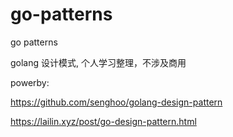 # go-patterns
go patterns

golang 设计模式, 个人学习整理，不涉及商用

powerby:

https://github.com/senghoo/golang-design-pattern

https://lailin.xyz/post/go-design-pattern.html
